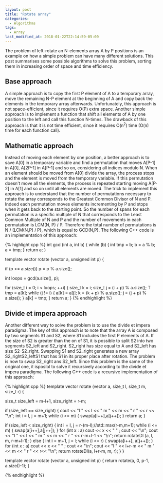 ```yaml
---
layout: post
title: "Rotate array"
categories:
  - Algorithms
tags:
  - Array
last_modified_at: 2018-01-22T22:14:59-05:00
---
```


The problem of left-rotate an N-elements array A by P positions is an example on how a simple problem can have many different solutions. This post summarises some possible algorithms to solve this problem, sorting them in increasing order of space and time efficiency. 

## Base approach
A simple approach is to copy the first P element of A to a temporary array, move the remaining N-P element at the beginning of A and copy back the elements in the temporary array afterwards. Unfortunately, this approach is not space-efficient, since it requires O(P) extra space. Another simple approach is to implement a function that shift all elements of A by one position to the left and call this function N-times. The drawback of this approach is that it is not time efficient, since it requires O(n<sup>2</sup>) time (O(n) time for each function call).

## Mathematic approach

Instead of moving each element by one position, a better approach is to save A[0] in a temporary variable and find a permutation that moves A[P-1] in A[0], A[2P-1] in A[P-1] and so on, considering all indices modulo N. When an element should be moved from A[0] divide the array, the process stops and the element is moved from the temporary variable. If this permutation doesn't move all the elements, the process is repeated starting moving A[P-2] in A[1] and so on until all elements are moved. The trick to implement this approach is to understand that the number of permutations necessary to rotate the array corresponds to the Greatest Common Divisor of N and P. Indeed each permutation moves elements incrementing by P and stops when it gets back to the starting point. So the number of spans for each permutation is a specific multiple of N that corresponds to the Least Common Multiple of N and P and the number of movements in each permutation is LCM(N, P) / P. Therefore the total number of permutations is N / (LCM(N,P) / P), which is equal to GCD(N,P). The following C++ code is an implementation of this approach:

{% highlight cpp %} 
int gcd (int a, int b) {
  while (b) {
    int tmp = b;
    b = a % b;
    a = tmp;
  }
  return a;
}

template <typename T>
vector<T> rotate (vector<T> a, unsigned int p) {

  if (p >= a.size()) p = p % a.size();

  int loops = gcd(a.size(), p);

  for (size_t i = 0; i < loops; ++i) {
    size_t k = i;
    size_t j = (i + p) % a.size();
    T tmp = a[k];
    while (j != i) {
      a[k] = a[j];
      k = (k + p) % a.size();
      j = (j + p) % a.size();
    }
    a[k] = tmp;
  }
  return a;
} 
{% endhighlight %}

## Divide et impera approach

Another different way to solve the problem is to use the divide et impera paradigma. The key of this approach is to note that the array A is composed by two segments S1 and S2, where S1 includes the first P elements of A. If the size of S2 is greater than the on of S1, it is possible to split S2 into two segments S2_left and S2_right. S2_right has size equal to A and S2_left has size S2-S2_right. Swapping S1 and S2_right generates a new array S2_rightS2_leftS1 that has S1 in its proper place after rotation. The problem is now to swap S2_right ans S2_left. Since this problem is the same of the original one, it isposibl to solve it recursively according to the divide et impera paradigma. The following C++ code is a recursive implementation of this approach:

{% highlight cpp %} 
template <typename T>
vector<T> rotate (vector<T> a, size_t l, size_t m, size_t r) {
  
  size_t size_left = m-l+1, size_right = r-m;
  
  if (size_left == size_right) {
    cout << "l " << l << " m " << m << " r " << r << "\n";
    int i = l, j = m+1;
    while (i <= m) {
      swap(a[i++],a[j++]);
    }
    return a;
  }
  
  if (size_left < size_right) {
    int i = l, j = r-(m-l);//std::max(r-m,m+1);
    while (i <= m) {
      swap(a[i++],a[j++]);
    }
    for (int x : a) cout << x << " " ;
    cout << "\n";
    cout << "l " << l << " m " << m << " r " << r-m+l-1 << "\n";
    return rotateDI (a, l, m, r-m+l-1);
  }
  else {
    int i = m+1, j = l;
    while (i <= r) {
      swap(a[i++], a[j++]);
    }
    for (int x : a) cout << x << " " ;
    cout << "\n";
    cout << "l " << l+r-m << " m " << m << " r " << r<< "\n";
    return rotateDI(a, l+r-m, m, r);
  }
}

template <typename T>
vector<T> rotate (vector<T> a, unsigned int p) {
  return rotate(a, 0, p-1, a.size()-1);
}
  
{% endhighlight %}
